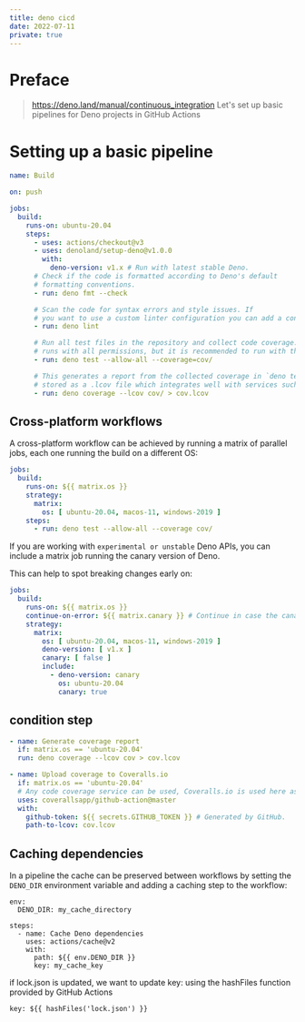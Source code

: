 ```yaml
---
title: deno cicd
date: 2022-07-11
private: true
---
```

# Preface
> https://deno.land/manual/continuous_integration
Let's set up basic pipelines for Deno projects in GitHub Actions

# Setting up a basic pipeline

```yml
name: Build

on: push

jobs:
  build:
    runs-on: ubuntu-20.04
    steps:
      - uses: actions/checkout@v3
      - uses: denoland/setup-deno@v1.0.0
        with:
          deno-version: v1.x # Run with latest stable Deno.
      # Check if the code is formatted according to Deno's default
      # formatting conventions.
      - run: deno fmt --check

      # Scan the code for syntax errors and style issues. If
      # you want to use a custom linter configuration you can add a configuration file with --config <myconfig>
      - run: deno lint

      # Run all test files in the repository and collect code coverage. The example
      # runs with all permissions, but it is recommended to run with the minimal permissions your program needs (for example --allow-read).
      - run: deno test --allow-all --coverage=cov/

      # This generates a report from the collected coverage in `deno test --coverage`. It is
      # stored as a .lcov file which integrates well with services such as Codecov, Coveralls and Travis CI.
      - run: deno coverage --lcov cov/ > cov.lcov
```

## Cross-platform workflows
A cross-platform workflow can be achieved by running a matrix of parallel jobs, each one running the build on a different OS:

```yaml
jobs:
  build:
    runs-on: ${{ matrix.os }}
    strategy:
      matrix:
        os: [ ubuntu-20.04, macos-11, windows-2019 ]
    steps:
      - run: deno test --allow-all --coverage cov/
```

If you are working with `experimental or unstable` Deno APIs, you can include a matrix job running the canary version of Deno. 

This can help to spot breaking changes early on:

```yaml
jobs:
  build:
    runs-on: ${{ matrix.os }}
    continue-on-error: ${{ matrix.canary }} # Continue in case the canary run does not succeed
    strategy:
      matrix:
        os: [ ubuntu-20.04, macos-11, windows-2019 ]
        deno-version: [ v1.x ]
        canary: [ false ]
        include: 
          - deno-version: canary
            os: ubuntu-20.04
            canary: true
```

## condition step

```yaml
- name: Generate coverage report
  if: matrix.os == 'ubuntu-20.04'
  run: deno coverage --lcov cov > cov.lcov

- name: Upload coverage to Coveralls.io
  if: matrix.os == 'ubuntu-20.04'
  # Any code coverage service can be used, Coveralls.io is used here as an example.
  uses: coverallsapp/github-action@master
  with:
    github-token: ${{ secrets.GITHUB_TOKEN }} # Generated by GitHub.
    path-to-lcov: cov.lcov
```
## Caching dependencies
In a pipeline the cache can be preserved between workflows by setting the `DENO_DIR` environment variable and adding a caching step to the workflow:

    env:
      DENO_DIR: my_cache_directory

    steps:
      - name: Cache Deno dependencies 
        uses: actions/cache@v2
        with:
          path: ${{ env.DENO_DIR }}
          key: my_cache_key

if lock.json is updated, we want to update key:  using the hashFiles function provided by GitHub Actions

    key: ${{ hashFiles('lock.json') }}



